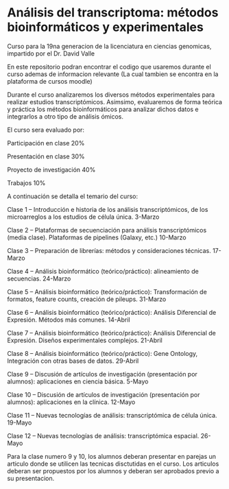# Análisis del transcriptoma: métodos bioinformáticos y experimentales
Curso para la 19na generacion de la licenciatura en ciencias genomicas, impartido por el Dr. David Valle

En este repositorio podran encontrar el codigo que usaremos durante el curso ademas de informacion relevante (La cual tambien se encontra en la plataforma de cursos moodle)

Durante el curso analizaremos los diversos métodos experimentales para realizar estudios transcriptómicos. 
Asimsimo, evaluaremos de forma teórica y práctica los métodos bioinformáticos para analizar dichos datos e integrarlos a otro tipo de análisis ómicos.

El curso sera evaluado por:

Participación en clase 20%

Presentación en clase 30%

Proyecto de investigación 40%

Trabajos 10%

A continuación se detalla el temario del curso:

Clase 1 – Introducción e historia de los análisis transcriptómicos, de los microarreglos a los estudios de célula única. 
3-Marzo

Clase 2 – Plataformas de secuenciación para análisis transcriptómicos (media clase). Plataformas de pipelines (Galaxy, etc.)
10-Marzo

Clase 3 – Preparación de librerías: métodos y consideraciones técnicas.
17-Marzo

Clase 4 – Análisis bioinformático (teórico/práctico): alineamiento de secuencias.
24-Marzo

Clase 5 – Análisis bioinformático (teórico/práctico): Transformación de formatos, feature counts, creación de pileups.
31-Marzo

Clase 6 – Análisis bioinformático (teórico/práctico): Análisis Diferencial de Expresión. Métodos más comunes.
14-Abril

Clase 7 – Análisis bioinformático (teórico/práctico): Análisis Diferencial de Expresión. Diseños experimentales complejos.
21-Abril

Clase 8 – Análisis bioinformático (teórico/práctico): Gene Ontology, Integración con otras bases de datos.
29-Abril

Clase 9 – Discusión de artículos de investigación (presentación por alumnos): aplicaciones en ciencia básica.
5-Mayo

Clase 10 – Discusión de artículos de investigación (presentación por alumnos): aplicaciones en la clínica.
12-Mayo

Clase 11 – Nuevas tecnologías de análisis: transcriptómica de célula única.
19-Mayo

Clase 12 – Nuevas tecnologías de análisis: transcriptómica espacial.
26-Mayo

Para la clase numero 9 y 10, los alumnos deberan presentar en parejas un articulo donde se utilicen las tecnicas disctutidas en el curso. Los articulos deberan ser propuestos por los alumnos y deberan ser aprobados previo a su presentacion.

